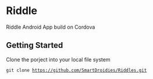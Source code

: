 # Riddle

Riddle Android App build on Cordova 

## Getting Started

Clone the porject into your local file system

<code>git clone https://github.com/SmartDroidies/Riddles.git</code>

